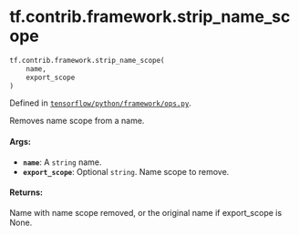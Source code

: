<div itemscope itemtype="http://developers.google.com/ReferenceObject">
<meta itemprop="name" content="tf.contrib.framework.strip_name_scope" />
<meta itemprop="path" content="Stable" />
</div>

# tf.contrib.framework.strip_name_scope

``` python
tf.contrib.framework.strip_name_scope(
    name,
    export_scope
)
```



Defined in [`tensorflow/python/framework/ops.py`](/code/stable/tensorflow/python/framework/ops.py).

Removes name scope from a name.

#### Args:

* <b>`name`</b>: A `string` name.
* <b>`export_scope`</b>: Optional `string`. Name scope to remove.


#### Returns:

Name with name scope removed, or the original name if export_scope
is None.